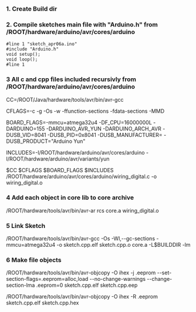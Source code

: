### 1. Create Build dir
### 2. Compile sketches main file with "Arduino.h" from /ROOT/hardware/arduino/avr/cores/arduino

```
#line 1 "sketch_apr06a.ino"
#include "Arduino.h"
void setup();
void loop();
#line 1
```

### 3 All c and cpp files included recursivly from /ROOT/hardware/arduino/avr/cores/arduino

CC=/ROOT/Java/hardware/tools/avr/bin/avr-gcc

CFLAGS=-c -g -Os -w -ffunction-sections -fdata-sections -MMD

BOARD_FLAGS=-mmcu=atmega32u4 -DF_CPU=16000000L -DARDUINO=155 -DARDUINO_AVR_YUN -DARDUINO_ARCH_AVR -DUSB_VID=8041 -DUSB_PID=0x8041 -DUSB_MANUFACTURER= -DUSB_PRODUCT="Arduino Yun"

INCLUDES=-I/ROOT/hardware/arduino/avr/cores/arduino -I/ROOT/hardware/arduino/avr/variants/yun

$CC $CFLAGS $BOARD_FLAGS $INCLUDES /ROOT/hardware/arduino/avr/cores/arduino/wiring_digital.c -o wiring_digital.o

### 4 Add each object in core lib to core archive

/ROOT/hardware/tools/avr/bin/avr-ar rcs core.a wiring_digital.o

### 5 Link Sketch

/ROOT/hardware/tools/avr/bin/avr-gcc -Os -Wl,--gc-sections -mmcu=atmega32u4 -o sketch.cpp.elf sketch.cpp.o core.a -L$BUILDDIR -lm 

### 6 Make file objects

/ROOT/hardware/tools/avr/bin/avr-objcopy -O ihex -j .eeprom --set-section-flags=.eeprom=alloc,load --no-change-warnings --change-section-lma .eeprom=0 sketch.cpp.elf sketch.cpp.eep 

/ROOT/hardware/tools/avr/bin/avr-objcopy -O ihex -R .eeprom sketch.cpp.elf sketch.cpp.hex

